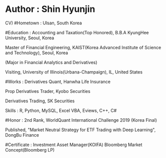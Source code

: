 # Author : Shin Hyunjin

CV)
#Hometown : Ulsan, South Korea

#Education : 
Accounting and Taxation(Top Honored), B.B.A KyungHee University, Seoul, Korea

Master of Financial Engineering, KAIST(Korea Advanced Institute of Science and Technology), Seoul, Korea

(Major in Financial Analytics and Derivatives)

Visiting, University of Illinois(Urbana-Champaign), IL, United States

#Works : 
Derivatives Quant, Hanwha Life Insurance

Prop Derivatives Trader, Kyobo Securities

Derivatives Trading, SK Securities

Skills : R, Python, MySQL, Excel VBA, Eviews, C++, C#

#Honor :
2nd Rank, WorldQuant International Challenge 2019 (Korea Final)

Published, "Market Neutral Strategy for ETF Trading with Deep Learning", DongBu Finance

#Certificate :
Investment Asset Manager(KOIFA)
Bloomberg Market Concept(Bloomberg LP)
